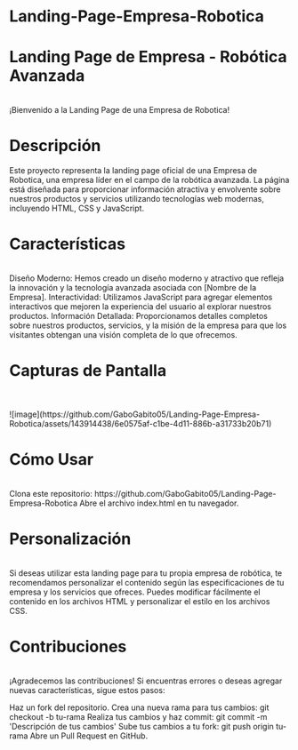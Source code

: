 # Landing-Page-Empresa-Robotica
<h1>Landing Page de Empresa - Robótica Avanzada</h1>
<br>
¡Bienvenido a la Landing Page de una Empresa de Robotica!

<h1>Descripción</h1>
Este proyecto representa la landing page oficial de una Empresa de Robotica, una empresa líder en el campo de la robótica avanzada. La página está diseñada para proporcionar información atractiva y envolvente sobre nuestros productos y servicios utilizando tecnologías web modernas, incluyendo HTML, CSS y JavaScript.

<h1>Características</h1>
<br>
Diseño Moderno: Hemos creado un diseño moderno y atractivo que refleja la innovación y la tecnología avanzada asociada con [Nombre de la Empresa].
Interactividad: Utilizamos JavaScript para agregar elementos interactivos que mejoren la experiencia del usuario al explorar nuestros productos.
Información Detallada: Proporcionamos detalles completos sobre nuestros productos, servicios, y la misión de la empresa para que los visitantes obtengan una visión completa de lo que ofrecemos.
<br>
<h1>Capturas de Pantalla</h1>
<br>
<br>
![image](https://github.com/GaboGabito05/Landing-Page-Empresa-Robotica/assets/143914438/6e0575af-c1be-4d11-886b-a31733b20b71)



<h1>Cómo Usar</h1>
<br>
Clona este repositorio: https://github.com/GaboGabito05/Landing-Page-Empresa-Robotica
Abre el archivo index.html en tu navegador.
<h1>Personalización</h1>
<br>
Si deseas utilizar esta landing page para tu propia empresa de robótica, te recomendamos personalizar el contenido según las especificaciones de tu empresa y los servicios que ofreces. Puedes modificar fácilmente el contenido en los archivos HTML y personalizar el estilo en los archivos CSS.

<h1>Contribuciones</h1>
<br>
¡Agradecemos las contribuciones! Si encuentras errores o deseas agregar nuevas características, sigue estos pasos:

Haz un fork del repositorio.
Crea una nueva rama para tus cambios: git checkout -b tu-rama
Realiza tus cambios y haz commit: git commit -m 'Descripción de tus cambios'
Sube tus cambios a tu fork: git push origin tu-rama
Abre un Pull Request en GitHub.
